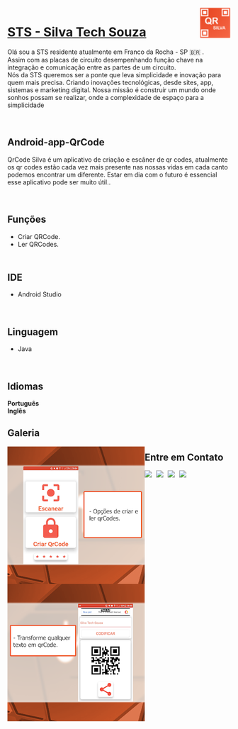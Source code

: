 
<img src="imagens/icone_play_qr (1).png" min-width="70px" max-width="70px" width="70px" align="right" alt="badges">

# <b>[STS - Silva Tech Souza](https://silvatechsouza.com.br)</b>
Olá sou a STS residente atualmente em Franco da Rocha - SP 🇧🇷 .<br>
Assim com as placas de circuito desempenhando função chave na integração e comunicação entre as partes de um circuito.<br> Nós da STS queremos ser a ponte que leva simplicidade e inovação para quem mais precisa. Criando inovações tecnológicas, desde sites, app, sistemas e marketing digital. Nossa missão é construir um mundo onde sonhos possam se realizar, onde a complexidade de espaço para a simplicidade<br><br><br>


## <b>Android-app-QrCode</b>
QrCode Silva é um aplicativo de criação e escâner de qr codes, atualmente os qr codes estão cada vez mais presente nas nossas vidas em cada canto podemos encontrar um diferente. Estar em dia com o futuro é essencial esse aplicativo pode ser muito útil..<br><br><br>


## <b>Funções</b>
* Criar QRCode.
* Ler QRCodes.

## <br>IDE</b>
* Android Studio<br><br><br>

## <b>Linguagem</b>
* Java<br><br><br>

## <b>Idiomas</b>
<b>Português</b><br>
<b>Inglês</b><br>

## <b>Galeria</b>
<img src="imagens/unnamed.webp" min-width="150px" max-width="150px" align="left" alt="badges">
<img src="imagens/unnamed (1).webp" min-width="400px" max-width="400px"  align="left" alt="badges">

## <b>Entre em Contato<b>
<a href="www.silvatechsouza.com.br" target="_blank"><img src="https://img.shields.io/badge/SITE-www.silvatechsouza.com.br-black?style=for-the-badge"></a> &nbsp;
<a href="https://api.whatsapp.com/send?phone=5511911601652&text=DiretodoGit" target="_blank"><img src="https://img.shields.io/badge/WHATSAPP-(11)911601652-success/?style=for-the-badge&logo=whatsapp&logoColor=success"></a> &nbsp;
<a href="https://www.facebook.com/silvatechsouza" target="_blank"><img src="https://img.shields.io/badge/Facebook-/silvatechsouza-%230077B5?style=for-the-badge&logo=facebook&logoColor=international"></a> &nbsp;
<a href="mailto: comercial.sts@silvatechsouza.com.br"><img src="https://img.shields.io/badge/Email-comercial.sts@silvatechsouza.com.br-lightgrey?style=for-the-badge&logo=Gmail&logoColor=white"></a> &nbsp;

